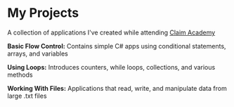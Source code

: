 # My Projects

A collection of applications I've created while attending [Claim Academy](http://claimacademystl.com/)


**Basic Flow Control:** Contains simple C# apps using conditional statements, arrays, and variables

**Using Loops:** Introduces counters, while loops, collections, and various methods

**Working With Files:** Applications that read, write, and manipulate data from large .txt files
